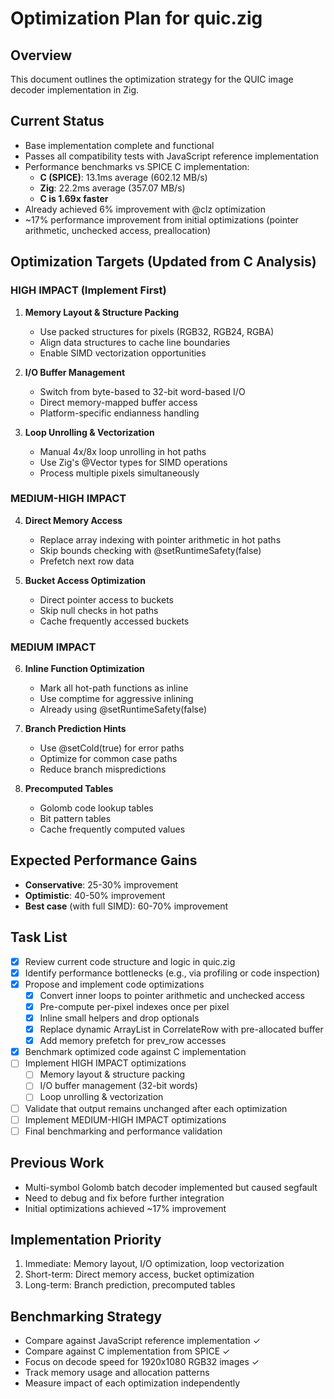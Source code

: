 # Optimization Plan for quic.zig

## Overview
This document outlines the optimization strategy for the QUIC image decoder implementation in Zig.

## Current Status
- Base implementation complete and functional
- Passes all compatibility tests with JavaScript reference implementation
- Performance benchmarks vs SPICE C implementation:
  - **C (SPICE)**: 13.1ms average (602.12 MB/s)
  - **Zig**: 22.2ms average (357.07 MB/s)
  - **C is 1.69x faster**
- Already achieved 6% improvement with @clz optimization
- ~17% performance improvement from initial optimizations (pointer arithmetic, unchecked access, preallocation)

## Optimization Targets (Updated from C Analysis)

### HIGH IMPACT (Implement First)
1. **Memory Layout & Structure Packing**
   - Use packed structures for pixels (RGB32, RGB24, RGBA)
   - Align data structures to cache line boundaries
   - Enable SIMD vectorization opportunities

2. **I/O Buffer Management**
   - Switch from byte-based to 32-bit word-based I/O
   - Direct memory-mapped buffer access
   - Platform-specific endianness handling

3. **Loop Unrolling & Vectorization**
   - Manual 4x/8x loop unrolling in hot paths
   - Use Zig's @Vector types for SIMD operations
   - Process multiple pixels simultaneously

### MEDIUM-HIGH IMPACT
4. **Direct Memory Access**
   - Replace array indexing with pointer arithmetic in hot paths
   - Skip bounds checking with @setRuntimeSafety(false)
   - Prefetch next row data

5. **Bucket Access Optimization**
   - Direct pointer access to buckets
   - Skip null checks in hot paths
   - Cache frequently accessed buckets

### MEDIUM IMPACT
6. **Inline Function Optimization**
   - Mark all hot-path functions as inline
   - Use comptime for aggressive inlining
   - Already using @setRuntimeSafety(false)

7. **Branch Prediction Hints**
   - Use @setCold(true) for error paths
   - Optimize for common case paths
   - Reduce branch mispredictions

8. **Precomputed Tables**
   - Golomb code lookup tables
   - Bit pattern tables
   - Cache frequently computed values

## Expected Performance Gains
- **Conservative**: 25-30% improvement
- **Optimistic**: 40-50% improvement  
- **Best case** (with full SIMD): 60-70% improvement

## Task List
- [x] Review current code structure and logic in quic.zig
- [x] Identify performance bottlenecks (e.g., via profiling or code inspection)
- [x] Propose and implement code optimizations
  - [x] Convert inner loops to pointer arithmetic and unchecked access
  - [x] Pre-compute per-pixel indexes once per pixel
  - [x] Inline small helpers and drop optionals
  - [x] Replace dynamic ArrayList in CorrelateRow with pre-allocated buffer
  - [x] Add memory prefetch for prev_row accesses
- [x] Benchmark optimized code against C implementation
- [ ] Implement HIGH IMPACT optimizations
  - [ ] Memory layout & structure packing
  - [ ] I/O buffer management (32-bit words)
  - [ ] Loop unrolling & vectorization
- [ ] Validate that output remains unchanged after each optimization
- [ ] Implement MEDIUM-HIGH IMPACT optimizations
- [ ] Final benchmarking and performance validation

## Previous Work
- Multi-symbol Golomb batch decoder implemented but caused segfault
- Need to debug and fix before further integration
- Initial optimizations achieved ~17% improvement

## Implementation Priority
1. Immediate: Memory layout, I/O optimization, loop vectorization
2. Short-term: Direct memory access, bucket optimization
3. Long-term: Branch prediction, precomputed tables

## Benchmarking Strategy
- Compare against JavaScript reference implementation ✓
- Compare against C implementation from SPICE ✓
- Focus on decode speed for 1920x1080 RGB32 images ✓
- Track memory usage and allocation patterns
- Measure impact of each optimization independently